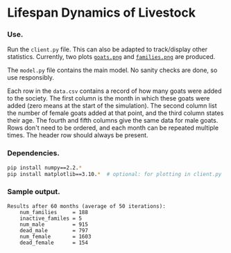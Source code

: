 Lifespan Dynamics of Livestock
==============================

### Use.
Run the `client.py` file. This can also be adapted to track/display other statistics. Currently, two plots [`goats.png`](/src/goats.png) and [`families.png`](/src/families.png) are produced.

The `model.py` file contains the main model. No sanity checks are done, so use responsibly.

Each row in the `data.csv` contains a record of how many goats were added to the society. The first column is the month in which these goats were added (zero means at the start of the simulation). The second column list the number of female goats added at that point, and the third column states their age. The fourth and fifth columns give the same data for male goats. Rows don't need to be ordered, and each month can be repeated multiple times. The header row should always be present.

### Dependencies.
```bash
pip install numpy==2.2.*
pip install matplotlib==3.10.*  # optional: for plotting in client.py
```

### Sample output.

```
Results after 60 months (average of 50 iterations):
    num_families     = 188
    inactive_familes = 5
    num_male         = 915
    dead_male        = 797
    num_female       = 1603
    dead_female      = 154
```

